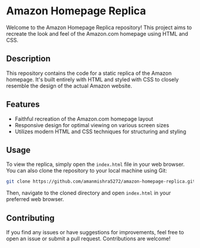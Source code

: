 # Amazon Homepage Replica

Welcome to the Amazon Homepage Replica repository! This project aims to recreate the look and feel of the Amazon.com homepage using HTML and CSS.

## Description

This repository contains the code for a static replica of the Amazon homepage. It's built entirely with HTML and styled with CSS to closely resemble the design of the actual Amazon website.

## Features

- Faithful recreation of the Amazon.com homepage layout
- Responsive design for optimal viewing on various screen sizes
- Utilizes modern HTML and CSS techniques for structuring and styling

## Usage

To view the replica, simply open the `index.html` file in your web browser. You can also clone the repository to your local machine using Git:

```bash
git clone https://github.com/amanmishra5272/amazon-homepage-replica.git
```

Then, navigate to the cloned directory and open `index.html` in your preferred web browser.

## Contributing

If you find any issues or have suggestions for improvements, feel free to open an issue or submit a pull request. Contributions are welcome!
